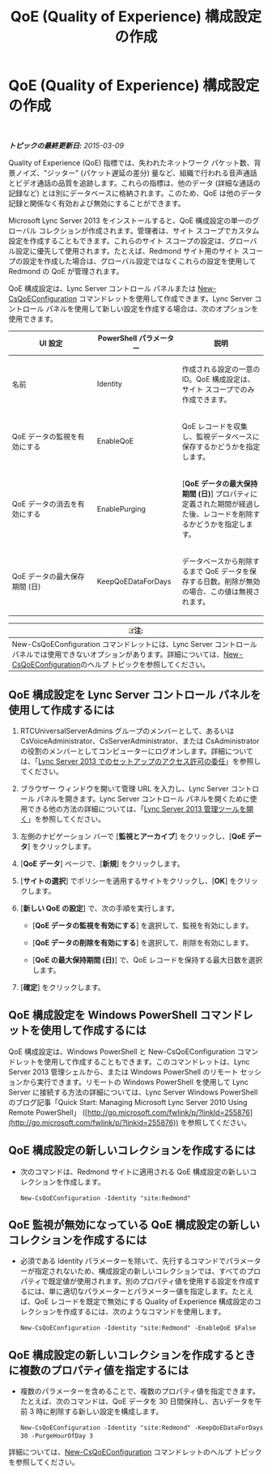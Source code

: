 ﻿---
title: QoE (Quality of Experience) 構成設定の作成
TOCTitle: QoE (Quality of Experience) 構成設定の作成
ms:assetid: 64f05569-07c7-4f76-a96b-ea4125a510d5
ms:mtpsurl: https://technet.microsoft.com/ja-jp/library/Gg521006(v=OCS.15)
ms:contentKeyID: 48272273
ms.date: 05/19/2016
mtps_version: v=OCS.15
ms.translationtype: HT
---

# QoE (Quality of Experience) 構成設定の作成

 

_**トピックの最終更新日:** 2015-03-09_

Quality of Experience (QoE) 指標では、失われたネットワーク パケット数、背景ノイズ、"ジッター" (パケット遅延の差分) 量など、組織で行われる音声通話とビデオ通話の品質を追跡します。これらの指標は、他のデータ (詳細な通話の記録など) とは別にデータベースに格納されます。このため、QoE は他のデータ記録と関係なく有効および無効にすることができます。

Microsoft Lync Server 2013 をインストールすると、QoE 構成設定の単一のグローバル コレクションが作成されます。管理者は、サイト スコープでカスタム設定を作成することもできます。これらのサイト スコープの設定は、グローバル設定に優先して使用されます。たとえば、Redmond サイト用のサイト スコープの設定を作成した場合は、グローバル設定ではなくこれらの設定を使用して Redmond の QoE が管理されます。

QoE 構成設定は、Lync Server コントロール パネルまたは [New-CsQoEConfiguration](new-csqoeconfiguration.md) コマンドレットを使用して作成できます。Lync Server コントロール パネルを使用して新しい設定を作成する場合は、次のオプションを使用できます。


<table>
<colgroup>
<col style="width: 33%" />
<col style="width: 33%" />
<col style="width: 33%" />
</colgroup>
<thead>
<tr class="header">
<th>UI 設定</th>
<th>PowerShell パラメーター</th>
<th>説明</th>
</tr>
</thead>
<tbody>
<tr class="odd">
<td><p>名前</p></td>
<td><p>Identity</p></td>
<td><p>作成される設定の一意の ID。QoE 構成設定は、サイト スコープでのみ作成できます。</p></td>
</tr>
<tr class="even">
<td><p>QoE データの監視を有効にする</p></td>
<td><p>EnableQoE</p></td>
<td><p>QoE レコードを収集し、監視データベースに保存するかどうかを指定します。</p></td>
</tr>
<tr class="odd">
<td><p>QoE データの消去を有効にする</p></td>
<td><p>EnablePurging</p></td>
<td><p>[<strong>QoE データの最大保持期間 (日)</strong>] プロパティに定義された期間が経過した後、レコードを削除するかどうかを指定します。</p></td>
</tr>
<tr class="even">
<td><p>QoE データの最大保存期間 (日)</p></td>
<td><p>KeepQoEDataForDays</p></td>
<td><p>データベースから削除するまで QoE データを保存する日数。削除が無効の場合、この値は無視されます。</p></td>
</tr>
</tbody>
</table>


<table>
<thead>
<tr class="header">
<th><img src="images/Gg412781.note(OCS.15).gif" title="note" alt="note" />注:</th>
</tr>
</thead>
<tbody>
<tr class="odd">
<td>New-CsQoEConfiguration コマンドレットには、Lync Server コントロール パネルでは使用できないオプションがあります。詳細については、<a href="new-csqoeconfiguration.md">New-CsQoEConfiguration</a>のヘルプ トピックを参照してください。</td>
</tr>
</tbody>
</table>


## QoE 構成設定を Lync Server コントロール パネルを使用して作成するには

1.  RTCUniversalServerAdmins グループのメンバーとして、あるいは CsVoiceAdministrator、CsServerAdministrator、または CsAdministrator の役割のメンバーとしてコンピューターにログオンします。詳細については、「[Lync Server 2013 でのセットアップのアクセス許可の委任](lync-server-2013-delegate-setup-permissions.md)」を参照してください。

2.  ブラウザー ウィンドウを開いて管理 URL を入力し、Lync Server コントロール パネルを開きます。Lync Server コントロール パネルを開くために使用できる他の方法の詳細については、「[Lync Server 2013 管理ツールを開く](lync-server-2013-open-lync-server-administrative-tools.md)」を参照してください。

3.  左側のナビゲーション バーで \[**監視とアーカイブ**\] をクリックし、\[**QoE データ**\] をクリックします。

4.  \[**QoE データ**\] ページで、\[**新規**\] をクリックします。

5.  \[**サイトの選択**\] でポリシーを適用するサイトをクリックし、\[**OK**\] をクリックします。

6.  \[**新しい QoE の設定**\] で、次の手順を実行します。
    
      - \[**QoE データの監視を有効にする**\] を選択して、監視を有効にします。
    
      - \[**QoE データの削除を有効にする**\] を選択して、削除を有効にします。
    
      - \[**QoE の最大保持期間 (日)**\] で、QoE レコードを保持する最大日数を選択します。

7.  \[**確定**\] をクリックします。

## QoE 構成設定を Windows PowerShell コマンドレットを使用して作成するには

QoE 構成設定は、Windows PowerShell と New-CsQoEConfiguration コマンドレットを使用して作成することもできます。このコマンドレットは、Lync Server 2013 管理シェルから、または Windows PowerShell のリモート セッションから実行できます。リモートの Windows PowerShell を使用して Lync Server に接続する方法の詳細については、Lync Server Windows PowerShell のブログ記事「Quick Start: Managing Microsoft Lync Server 2010 Using Remote PowerShell」 ([http://go.microsoft.com/fwlink/p/?linkId=255876](http://go.microsoft.com/fwlink/p/?linkid=255876)) を参照してください。

## QoE 構成設定の新しいコレクションを作成するには

  - 次のコマンドは、Redmond サイトに適用される QoE 構成設定の新しいコレクションを作成します。
    
        New-CsQoEConfiguration -Identity "site:Redmond"

## QoE 監視が無効になっている QoE 構成設定の新しいコレクションを作成するには

  - 必須である Identity パラメーターを除いて、先行するコマンドでパラメーターが指定されないため、構成設定の新しいコレクションでは、すべてのプロパティで既定値が使用されます。別のプロパティ値を使用する設定を作成するには、単に適切なパラメーターとパラメーター値を指定します。たとえば、QoE レコードを既定で無効にする Quality of Experience 構成設定のコレクションを作成するには、次のようなコマンドを使用します。
    
        New-CsQoEConfiguration -Identity "site:Redmond" -EnableQoE $False

## QoE 構成設定の新しいコレクションを作成するときに複数のプロパティ値を指定するには

  - 複数のパラメーターを含めることで、複数のプロパティ値を指定できます。たとえば、次のコマンドは、QoE データを 30 日間保持し、古いデータを午前 3 時に削除する新しい設定を構成します。
    
        New-CsQoEConfiguration -Identity "site:Redmond" -KeepQoEDataForDays 30 -PurgeHourOfDay 3

詳細については、[New-CsQoEConfiguration](new-csqoeconfiguration.md) コマンドレットのヘルプ トピックを参照してください。

